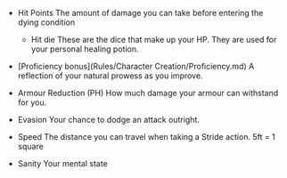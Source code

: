 - Hit Points
  The amount of damage you can take before entering the dying condition
	- Hit die
		These are the dice that make up your HP. They are used for your personal healing potion.

- [Proficiency bonus](Rules/Character Creation/Proficiency.md)
	A reflection of your natural prowess as you improve.

- Armour Reduction (PH)
	How much damage your armour can withstand for you.
- Evasion
	Your chance to dodge an attack outright.

- Speed
	The distance you can travel when taking a Stride action. 5ft = 1 square
- Sanity
	Your mental state
